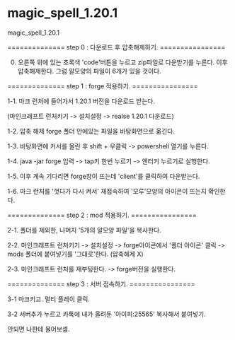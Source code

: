 # magic_spell_1.20.1
magic_spell_1.20.1

============== step 0 : 다운로드 후 압축해제하기. ================

0. 오른쪽 위에 있는 초록색 'code'버튼을 누르고 zip파일로 다운받기를 누른다.
이후 압축해제한다. 그럼 알모양의 파일이 6개가 있을 것이다.
   
============== step 1 : forge 적용하기. ================


1-1. 마크 런처에 들어가서 1.20.1 버전을 다운로드 받는다. 

(마인크래프트 런처키기 -> 설치설정 -> realse 1.20.1 다운로드)

1-2. 압축 해제 forge 폴더 안에있는 파일을 바탕화면으로 옮긴다.

1-3. 바탕화면에 커서를 올린 후 shift + 우클릭 -> powershell 열기를 누른다.

1-4. java -jar forge 입력 -> tap키 한번 누르기 -> 엔터키 누르기로 실행한다.

1-5. 이후 계속 기다리면 forge창이 뜨는데 'client'를 클릭하여 다운받는다.

1-6. 마크 런처를 '껏다가 다시 켜서' 재접속하여 '모루'모양의 아이콘이 뜨는지 확인한다.


============== step 2 : mod 적용하기. ================


2-1. 폴더를 제외한, 나머지 '5개의 알모양 파일'을 복사한다.

2-2. 마인크래프트 런처키기 -> 설치설정 -> forge아이콘에서 '폴더 아이콘' 클릭 -> mods 폴더에 붙여넣기를 '그대로'한다. (압축해제 X)

2-3. 마인크래프트 런처를 재부팅한다. -> forge버전을 실행한다.


============== step 3 : 서버 접속하기. ================


3-1 마크키고. 멀티 플레이 클릭.

3-2 서버추가 누르고 카톡에 내가 올려둔 '아이피:25565' 복사해서 붙여넣기.

안되면 나한테 물어보셈.
